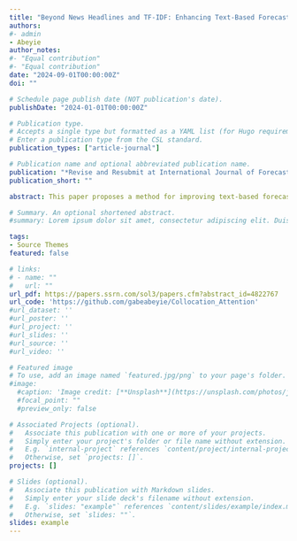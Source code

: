 ```yaml
---
title: "Beyond News Headlines and TF-IDF: Enhancing Text-Based Forecasting Models with Validated Collocations and Improved Attention"
authors:
#- admin
- Abeyie
author_notes:
#- "Equal contribution"
#- "Equal contribution"
date: "2024-09-01T00:00:00Z"
doi: ""

# Schedule page publish date (NOT publication's date).
publishDate: "2024-01-01T00:00:00Z"

# Publication type.
# Accepts a single type but formatted as a YAML list (for Hugo requirements).
# Enter a publication type from the CSL standard.
publication_types: ["article-journal"]

# Publication name and optional abbreviated publication name.
publication: "*Revise and Resubmit at International Journal of Forecasting"
publication_short: ""

abstract: This paper proposes a method for improving text-based forecasting models, specifically focusing on forecasting crude oil prices. Utilizing advanced techniques, including pattern validation and attention mechanisms, the study demonstrates notable improvements in predictive power over traditional approaches. One key finding is that considering the full text of news articles, rather than limiting the analysis to news headlines, leads to significant gains in forecasting accuracy. Furthermore, the model featuring verb-noun and noun-verb collocation pattern validation consistently outperforms benchmarks and models based solely on news headlines across various forecasting horizons. The results suggest that the presence of such collocations as 'price fell,' 'prices tumbled,' and 'price dropped' in crude oil-related news articles is associated with a decrease in oil price returns. Additionally, a novel experiment was conducted to test the uniqueness of the text data, operating under the hypothesis that if the text data is uninformative and not unique to crude oil prices, it should not perform differently from any synthetically generated text. Using language model-generated synthetic news data on crude oil, a similar forecasting exercise was conducted. Despite the synthetic data undergoing the same forecasting procedure, it yielded poor results, indicating the authentic text's ability to capture market dynamics.

# Summary. An optional shortened abstract.
#summary: Lorem ipsum dolor sit amet, consectetur adipiscing elit. Duis posuere tellus ac convallis placerat. Proin tincidunt magna sed ex sollicitudin condimentum.

tags:
- Source Themes
featured: false

# links:
# - name: ""
#   url: ""
url_pdf: https://papers.ssrn.com/sol3/papers.cfm?abstract_id=4822767
url_code: 'https://github.com/gabeabeyie/Collocation_Attention'
#url_dataset: ''
#url_poster: ''
#url_project: ''
#url_slides: ''
#url_source: ''
#url_video: ''

# Featured image
# To use, add an image named `featured.jpg/png` to your page's folder. 
#image:
  #caption: 'Image credit: [**Unsplash**](https://unsplash.com/photos/jdD8gXaTZsc)'
  #focal_point: ""
  #preview_only: false

# Associated Projects (optional).
#   Associate this publication with one or more of your projects.
#   Simply enter your project's folder or file name without extension.
#   E.g. `internal-project` references `content/project/internal-project/index.md`.
#   Otherwise, set `projects: []`.
projects: []

# Slides (optional).
#   Associate this publication with Markdown slides.
#   Simply enter your slide deck's filename without extension.
#   E.g. `slides: "example"` references `content/slides/example/index.md`.
#   Otherwise, set `slides: ""`.
slides: example
---
```

